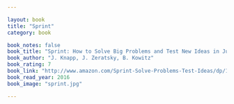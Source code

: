 ```yaml
---

layout: book
title: "Sprint"
category: book

book_notes: false
book_title: "Sprint: How to Solve Big Problems and Test New Ideas in Just Five Days"
book_author: "J. Knapp, J. Zeratsky, B. Kowitz"
book_rating: 7
book_link: "http://www.amazon.com/Sprint-Solve-Problems-Test-Ideas/dp/150112174X"
book_read_year: 2016
book_image: "sprint.jpg"

---
```


